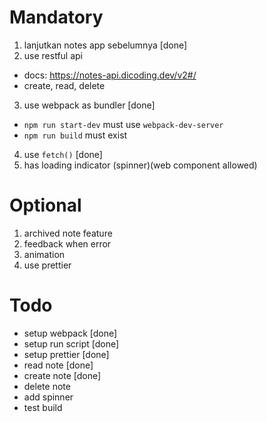 # Mandatory

1. lanjutkan notes app sebelumnya [done]
2. use restful api

- docs: https://notes-api.dicoding.dev/v2#/
- create, read, delete

3. use webpack as bundler [done]

- `npm run start-dev` must use `webpack-dev-server`
- `npm run build` must exist

4. use `fetch()` [done]
5. has loading indicator (spinner)(web component allowed)

# Optional

1. archived note feature
2. feedback when error
3. animation
4. use prettier

# Todo

- setup webpack [done]
- setup run script [done]
- setup prettier [done]
- read note [done]
- create note [done]
- delete note
- add spinner
- test build
